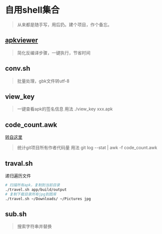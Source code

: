 # 自用shell集合
> 从来都是随手写，用后扔。建个项目，作个备忘。

## [apkviewer](https://github.com/laxian/shell/blob/master/apkviewer/README.MD)
> 简化反编译步骤，一键执行，节省时间

## conv.sh
> 批量处理，gbk文件转utf-8

## view_key
> 一键查看apk的签名信息
用法 ./view_key xxx.apk

## code_count.awk
[转自这里](https://blog.csdn.net/starsionblog/article/details/75409867)
> 统计git项目所有作者代码量
用法 git log --stat | awk -f code_count.awk

## traval.sh
递归遍历文件
```zsh
# 扫描所有apk，复制到当前目录
./travel.sh app/build/output 
# 复制下载目录所有jpg到图库
./travel.sh ~/Downloads/ ~/Pictures jpg
```

## sub.sh
> 搜索字符串并替换